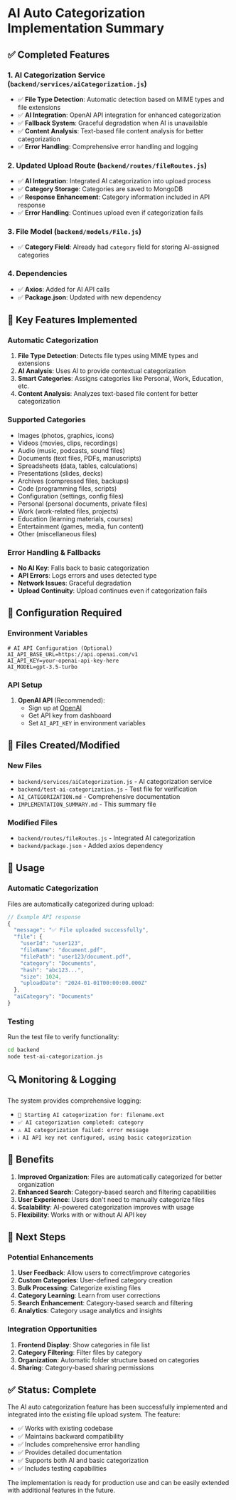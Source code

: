 # AI Auto Categorization Implementation Summary

## ✅ Completed Features

### 1. AI Categorization Service (`backend/services/aiCategorization.js`)
- ✅ **File Type Detection**: Automatic detection based on MIME types and file extensions
- ✅ **AI Integration**: OpenAI API integration for enhanced categorization
- ✅ **Fallback System**: Graceful degradation when AI is unavailable
- ✅ **Content Analysis**: Text-based file content analysis for better categorization
- ✅ **Error Handling**: Comprehensive error handling and logging

### 2. Updated Upload Route (`backend/routes/fileRoutes.js`)
- ✅ **AI Integration**: Integrated AI categorization into upload process
- ✅ **Category Storage**: Categories are saved to MongoDB
- ✅ **Response Enhancement**: Category information included in API response
- ✅ **Error Handling**: Continues upload even if categorization fails

### 3. File Model (`backend/models/File.js`)
- ✅ **Category Field**: Already had `category` field for storing AI-assigned categories

### 4. Dependencies
- ✅ **Axios**: Added for AI API calls
- ✅ **Package.json**: Updated with new dependency

## 🎯 Key Features Implemented

### Automatic Categorization
1. **File Type Detection**: Detects file types using MIME types and extensions
2. **AI Analysis**: Uses AI to provide contextual categorization
3. **Smart Categories**: Assigns categories like Personal, Work, Education, etc.
4. **Content Analysis**: Analyzes text-based file content for better categorization

### Supported Categories
- Images (photos, graphics, icons)
- Videos (movies, clips, recordings)
- Audio (music, podcasts, sound files)
- Documents (text files, PDFs, manuscripts)
- Spreadsheets (data, tables, calculations)
- Presentations (slides, decks)
- Archives (compressed files, backups)
- Code (programming files, scripts)
- Configuration (settings, config files)
- Personal (personal documents, private files)
- Work (work-related files, projects)
- Education (learning materials, courses)
- Entertainment (games, media, fun content)
- Other (miscellaneous files)

### Error Handling & Fallbacks
- **No AI Key**: Falls back to basic categorization
- **API Errors**: Logs errors and uses detected type
- **Network Issues**: Graceful degradation
- **Upload Continuity**: Upload continues even if categorization fails

## 🔧 Configuration Required

### Environment Variables
```env
# AI API Configuration (Optional)
AI_API_BASE_URL=https://api.openai.com/v1
AI_API_KEY=your-openai-api-key-here
AI_MODEL=gpt-3.5-turbo
```

### API Setup
1. **OpenAI API** (Recommended):
   - Sign up at [OpenAI](https://platform.openai.com/)
   - Get API key from dashboard
   - Set `AI_API_KEY` in environment variables

## 📁 Files Created/Modified

### New Files
- `backend/services/aiCategorization.js` - AI categorization service
- `backend/test-ai-categorization.js` - Test file for verification
- `AI_CATEGORIZATION.md` - Comprehensive documentation
- `IMPLEMENTATION_SUMMARY.md` - This summary file

### Modified Files
- `backend/routes/fileRoutes.js` - Integrated AI categorization
- `backend/package.json` - Added axios dependency

## 🚀 Usage

### Automatic Categorization
Files are automatically categorized during upload:

```javascript
// Example API response
{
  "message": "✅ File uploaded successfully",
  "file": {
    "userId": "user123",
    "fileName": "document.pdf",
    "filePath": "user123/document.pdf",
    "category": "Documents",
    "hash": "abc123...",
    "size": 1024,
    "uploadDate": "2024-01-01T00:00:00.000Z"
  },
  "aiCategory": "Documents"
}
```

### Testing
Run the test file to verify functionality:
```bash
cd backend
node test-ai-categorization.js
```

## 🔍 Monitoring & Logging

The system provides comprehensive logging:
- `🤖 Starting AI categorization for: filename.ext`
- `✅ AI categorization completed: category`
- `⚠️ AI categorization failed: error message`
- `ℹ️ AI API key not configured, using basic categorization`

## 🎉 Benefits

1. **Improved Organization**: Files are automatically categorized for better organization
2. **Enhanced Search**: Category-based search and filtering capabilities
3. **User Experience**: Users don't need to manually categorize files
4. **Scalability**: AI-powered categorization improves with usage
5. **Flexibility**: Works with or without AI API key

## 🔄 Next Steps

### Potential Enhancements
1. **User Feedback**: Allow users to correct/improve categories
2. **Custom Categories**: User-defined category creation
3. **Bulk Processing**: Categorize existing files
4. **Category Learning**: Learn from user corrections
5. **Search Enhancement**: Category-based search and filtering
6. **Analytics**: Category usage analytics and insights

### Integration Opportunities
1. **Frontend Display**: Show categories in file list
2. **Category Filtering**: Filter files by category
3. **Organization**: Automatic folder structure based on categories
4. **Sharing**: Category-based sharing permissions

## ✅ Status: Complete

The AI auto categorization feature has been successfully implemented and integrated into the existing file upload system. The feature:

- ✅ Works with existing codebase
- ✅ Maintains backward compatibility
- ✅ Includes comprehensive error handling
- ✅ Provides detailed documentation
- ✅ Supports both AI and basic categorization
- ✅ Includes testing capabilities

The implementation is ready for production use and can be easily extended with additional features in the future.
